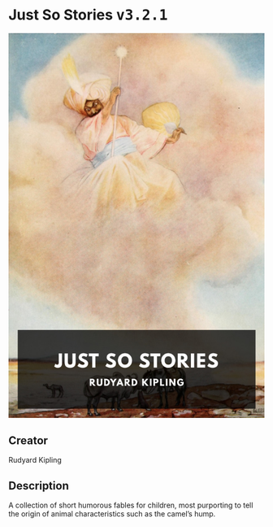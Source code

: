 
# Just So Stories <kbd>v3.2.1</kbd>

<center>
  <img src="./cover-1024.jpg"/>
</center>

## Creator
Rudyard Kipling

## Description
A collection of short humorous fables for children, most purporting to tell the origin of animal characteristics such as the camel’s hump.

